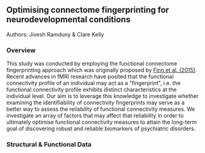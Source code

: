 ## Optimising connectome fingerprinting for neurodevelopmental conditions

Authors: Jivesh Ramduny & Clare Kelly

### Overview

This study was conducted by employing the functional connectome fingerprinting approach which was originally proposed by [Finn et al. (2015)](https://www.nature.com/articles/nn.4135). Recent advances in fMRI research have posited that the functional connectivity profile of an individual may act as a "fingerprint", i.e. the functional connectivity profile exhibits distinct characteristics at the individual level. Our aim is to leverage this knowledge to investigate whether examining the identifiability of connectivity fingerprints may serve as a better way to assess the reliability of functional connectivity measures. We investigate an array of factors that may affect that reliability in order to ultimately optimise functional connectivity measures to attain the long-term goal of discovering robust and reliable biomarkers of psychiatric disorders.

### Structural & Functional Data
